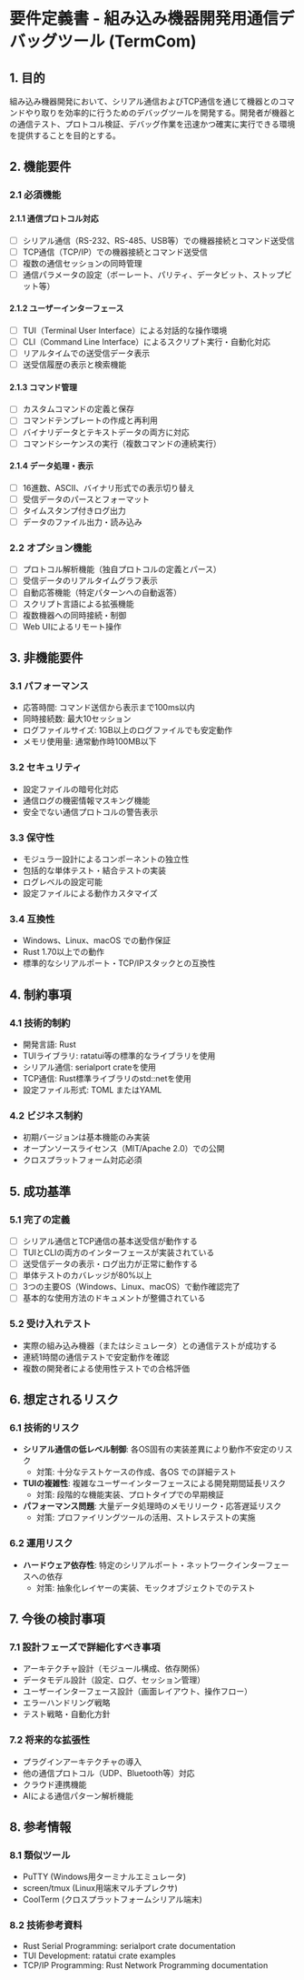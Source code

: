 # 要件定義書 - 組み込み機器開発用通信デバッグツール (TermCom)

## 1. 目的

組み込み機器開発において、シリアル通信およびTCP通信を通じて機器とのコマンドやり取りを効率的に行うためのデバッグツールを開発する。開発者が機器との通信テスト、プロトコル検証、デバッグ作業を迅速かつ確実に実行できる環境を提供することを目的とする。

## 2. 機能要件

### 2.1 必須機能

#### 2.1.1 通信プロトコル対応
- [ ] シリアル通信（RS-232、RS-485、USB等）での機器接続とコマンド送受信
- [ ] TCP通信（TCP/IP）での機器接続とコマンド送受信
- [ ] 複数の通信セッションの同時管理
- [ ] 通信パラメータの設定（ボーレート、パリティ、データビット、ストップビット等）

#### 2.1.2 ユーザーインターフェース
- [ ] TUI（Terminal User Interface）による対話的な操作環境
- [ ] CLI（Command Line Interface）によるスクリプト実行・自動化対応
- [ ] リアルタイムでの送受信データ表示
- [ ] 送受信履歴の表示と検索機能

#### 2.1.3 コマンド管理
- [ ] カスタムコマンドの定義と保存
- [ ] コマンドテンプレートの作成と再利用
- [ ] バイナリデータとテキストデータの両方に対応
- [ ] コマンドシーケンスの実行（複数コマンドの連続実行）

#### 2.1.4 データ処理・表示
- [ ] 16進数、ASCII、バイナリ形式での表示切り替え
- [ ] 受信データのパースとフォーマット
- [ ] タイムスタンプ付きログ出力
- [ ] データのファイル出力・読み込み

### 2.2 オプション機能

- [ ] プロトコル解析機能（独自プロトコルの定義とパース）
- [ ] 受信データのリアルタイムグラフ表示
- [ ] 自動応答機能（特定パターンへの自動返答）
- [ ] スクリプト言語による拡張機能
- [ ] 複数機器への同時接続・制御
- [ ] Web UIによるリモート操作

## 3. 非機能要件

### 3.1 パフォーマンス

- 応答時間: コマンド送信から表示まで100ms以内
- 同時接続数: 最大10セッション
- ログファイルサイズ: 1GB以上のログファイルでも安定動作
- メモリ使用量: 通常動作時100MB以下

### 3.2 セキュリティ

- 設定ファイルの暗号化対応
- 通信ログの機密情報マスキング機能
- 安全でない通信プロトコルの警告表示

### 3.3 保守性

- モジュラー設計によるコンポーネントの独立性
- 包括的な単体テスト・結合テストの実装
- ログレベルの設定可能
- 設定ファイルによる動作カスタマイズ

### 3.4 互換性

- Windows、Linux、macOS での動作保証
- Rust 1.70以上での動作
- 標準的なシリアルポート・TCP/IPスタックとの互換性

## 4. 制約事項

### 4.1 技術的制約

- 開発言語: Rust
- TUIライブラリ: ratatui等の標準的なライブラリを使用
- シリアル通信: serialport crateを使用
- TCP通信: Rust標準ライブラリのstd::netを使用
- 設定ファイル形式: TOML またはYAML

### 4.2 ビジネス制約

- 初期バージョンは基本機能のみ実装
- オープンソースライセンス（MIT/Apache 2.0）での公開
- クロスプラットフォーム対応必須

## 5. 成功基準

### 5.1 完了の定義

- [ ] シリアル通信とTCP通信の基本送受信が動作する
- [ ] TUIとCLIの両方のインターフェースが実装されている
- [ ] 送受信データの表示・ログ出力が正常に動作する
- [ ] 単体テストのカバレッジが80%以上
- [ ] 3つの主要OS（Windows、Linux、macOS）で動作確認完了
- [ ] 基本的な使用方法のドキュメントが整備されている

### 5.2 受け入れテスト

- 実際の組み込み機器（またはシミュレータ）との通信テストが成功する
- 連続1時間の通信テストで安定動作を確認
- 複数の開発者による使用性テストでの合格評価

## 6. 想定されるリスク

### 6.1 技術的リスク
- **シリアル通信の低レベル制御**: 各OS固有の実装差異により動作不安定のリスク
  - 対策: 十分なテストケースの作成、各OS での詳細テスト
- **TUIの複雑性**: 複雑なユーザーインターフェースによる開発期間延長リスク
  - 対策: 段階的な機能実装、プロトタイプでの早期検証
- **パフォーマンス問題**: 大量データ処理時のメモリリーク・応答遅延リスク
  - 対策: プロファイリングツールの活用、ストレステストの実施

### 6.2 運用リスク
- **ハードウェア依存性**: 特定のシリアルポート・ネットワークインターフェースへの依存
  - 対策: 抽象化レイヤーの実装、モックオブジェクトでのテスト

## 7. 今後の検討事項

### 7.1 設計フェーズで詳細化すべき事項
- アーキテクチャ設計（モジュール構成、依存関係）
- データモデル設計（設定、ログ、セッション管理）
- ユーザーインターフェース設計（画面レイアウト、操作フロー）
- エラーハンドリング戦略
- テスト戦略・自動化方針

### 7.2 将来的な拡張性
- プラグインアーキテクチャの導入
- 他の通信プロトコル（UDP、Bluetooth等）対応
- クラウド連携機能
- AIによる通信パターン解析機能

## 8. 参考情報

### 8.1 類似ツール
- PuTTY (Windows用ターミナルエミュレータ)
- screen/tmux (Linux用端末マルチプレクサ)
- CoolTerm (クロスプラットフォームシリアル端末)

### 8.2 技術参考資料
- Rust Serial Programming: serialport crate documentation
- TUI Development: ratatui crate examples
- TCP/IP Programming: Rust Network Programming documentation